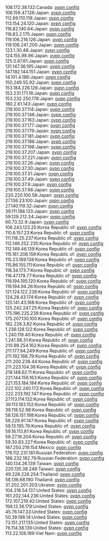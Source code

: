 108.172.38.132:Canada: [ovpn config](vpn/108_172_38_132.ovpn)  
106.159.47.126:Japan: [ovpn config](vpn/106_159_47_126.ovpn)  
112.69.110.118:Japan: [ovpn config](vpn/112_69_110_118.ovpn)  
113.154.24.120:Japan: [ovpn config](vpn/113_154_24_120.ovpn)  
116.82.140.64:Japan: [ovpn config](vpn/116_82_140_64.ovpn)  
116.83.2.175:Japan: [ovpn config](vpn/116_83_2_175.ovpn)  
119.106.216.126:Japan: [ovpn config](vpn/119_106_216_126.ovpn)  
119.106.241.200:Japan: [ovpn config](vpn/119_106_241_200.ovpn)  
123.1.30.48:Japan: [ovpn config](vpn/123_1_30_48.ovpn)  
124.155.98.96:Japan: [ovpn config](vpn/124_155_98_96.ovpn)  
125.0.87.61:Japan: [ovpn config](vpn/125_0_87_61.ovpn)  
131.147.36.195:Japan: [ovpn config](vpn/131_147_36_195.ovpn)  
147.192.144.151:Japan: [ovpn config](vpn/147_192_144_151.ovpn)  
14.101.4.186:Japan: [ovpn config](vpn/14_101_4_186.ovpn)  
150.249.55.92:Japan: [ovpn config](vpn/150_249_55_92.ovpn)  
153.184.226.126:Japan: [ovpn config](vpn/153_184_226_126.ovpn)  
153.231.171.16:Japan: [ovpn config](vpn/153_231_171_16.ovpn)  
153.232.250.178:Japan: [ovpn config](vpn/153_232_250_178.ovpn)  
180.2.61.143:Japan: [ovpn config](vpn/180_2_61_143.ovpn)  
219.100.37.114:Japan: [ovpn config](vpn/219_100_37_114.ovpn)  
219.100.37.146:Japan: [ovpn config](vpn/219_100_37_146.ovpn)  
219.100.37.163:Japan: [ovpn config](vpn/219_100_37_163.ovpn)  
219.100.37.177:Japan: [ovpn config](vpn/219_100_37_177.ovpn)  
219.100.37.179:Japan: [ovpn config](vpn/219_100_37_179.ovpn)  
219.100.37.181:Japan: [ovpn config](vpn/219_100_37_181.ovpn)  
219.100.37.186:Japan: [ovpn config](vpn/219_100_37_186.ovpn)  
219.100.37.198:Japan: [ovpn config](vpn/219_100_37_198.ovpn)  
219.100.37.207:Japan: [ovpn config](vpn/219_100_37_207.ovpn)  
219.100.37.221:Japan: [ovpn config](vpn/219_100_37_221.ovpn)  
219.100.37.26:Japan: [ovpn config](vpn/219_100_37_26.ovpn)  
219.100.37.30:Japan: [ovpn config](vpn/219_100_37_30.ovpn)  
219.100.37.31:Japan: [ovpn config](vpn/219_100_37_31.ovpn)  
219.100.37.49:Japan: [ovpn config](vpn/219_100_37_49.ovpn)  
219.100.37.9:Japan: [ovpn config](vpn/219_100_37_9.ovpn)  
219.100.37.98:Japan: [ovpn config](vpn/219_100_37_98.ovpn)  
220.220.100.58:Japan: [ovpn config](vpn/220_220_100_58.ovpn)  
27.136.23.100:Japan: [ovpn config](vpn/27_136_23_100.ovpn)  
27.140.119.32:Japan: [ovpn config](vpn/27_140_119_32.ovpn)  
39.111.188.133:Japan: [ovpn config](vpn/39_111_188_133.ovpn)  
59.129.212.24:Japan: [ovpn config](vpn/59_129_212_24.ovpn)  
60.73.32.9:Japan: [ovpn config](vpn/60_73_32_9.ovpn)  
106.243.123.25:Korea Republic of: [ovpn config](vpn/106_243_123_25.ovpn)  
110.8.157.23:Korea Republic of: [ovpn config](vpn/110_8_157_23.ovpn)  
111.118.25.237:Korea Republic of: [ovpn config](vpn/111_118_25_237.ovpn)  
112.146.252.235:Korea Republic of: [ovpn config](vpn/112_146_252_235.ovpn)  
112.149.46.139:Korea Republic of: [ovpn config](vpn/112_149_46_139.ovpn)  
115.161.208.159:Korea Republic of: [ovpn config](vpn/115_161_208_159.ovpn)  
115.23.189.138:Korea Republic of: [ovpn config](vpn/115_23_189_138.ovpn)  
115.86.155.111:Korea Republic of: [ovpn config](vpn/115_86_155_111.ovpn)  
118.34.173.7:Korea Republic of: [ovpn config](vpn/118_34_173_7.ovpn)  
118.47.179.77:Korea Republic of: [ovpn config](vpn/118_47_179_77.ovpn)  
119.194.195.120:Korea Republic of: [ovpn config](vpn/119_194_195_120.ovpn)  
119.194.94.26:Korea Republic of: [ovpn config](vpn/119_194_94_26.ovpn)  
121.124.122.238:Korea Republic of: [ovpn config](vpn/121_124_122_238.ovpn)  
124.28.43.174:Korea Republic of: [ovpn config](vpn/124_28_43_174.ovpn)  
125.141.43.168:Korea Republic of: [ovpn config](vpn/125_141_43_168.ovpn)  
125.242.247.25:Korea Republic of: [ovpn config](vpn/125_242_247_25.ovpn)  
175.196.225.239:Korea Republic of: [ovpn config](vpn/175_196_225_239.ovpn)  
175.207.130.100:Korea Republic of: [ovpn config](vpn/175_207_130_100.ovpn)  
182.228.3.82:Korea Republic of: [ovpn config](vpn/182_228_3_82.ovpn)  
1.236.128.122:Korea Republic of: [ovpn config](vpn/1_236_128_122.ovpn)  
1.240.119.40:Korea Republic of: [ovpn config](vpn/1_240_119_40.ovpn)  
1.241.96.31:Korea Republic of: [ovpn config](vpn/1_241_96_31.ovpn)  
210.99.254.162:Korea Republic of: [ovpn config](vpn/210_99_254_162.ovpn)  
211.177.94.249:Korea Republic of: [ovpn config](vpn/211_177_94_249.ovpn)  
211.192.166.79:Korea Republic of: [ovpn config](vpn/211_192_166_79.ovpn)  
211.200.239.44:Korea Republic of: [ovpn config](vpn/211_200_239_44.ovpn)  
211.223.104.36:Korea Republic of: [ovpn config](vpn/211_223_104_36.ovpn)  
218.148.62.11:Korea Republic of: [ovpn config](vpn/218_148_62_11.ovpn)  
221.144.156.163:Korea Republic of: [ovpn config](vpn/221_144_156_163.ovpn)  
221.153.184.184:Korea Republic of: [ovpn config](vpn/221_153_184_184.ovpn)  
222.102.240.172:Korea Republic of: [ovpn config](vpn/222_102_240_172.ovpn)  
222.233.192.147:Korea Republic of: [ovpn config](vpn/222_233_192_147.ovpn)  
27.113.114.132:Korea Republic of: [ovpn config](vpn/27_113_114_132.ovpn)  
39.113.183.152:Korea Republic of: [ovpn config](vpn/39_113_183_152.ovpn)  
39.118.52.98:Korea Republic of: [ovpn config](vpn/39_118_52_98.ovpn)  
58.126.151.198:Korea Republic of: [ovpn config](vpn/58_126_151_198.ovpn)  
58.228.91.147:Korea Republic of: [ovpn config](vpn/58_228_91_147.ovpn)  
59.13.195.76:Korea Republic of: [ovpn config](vpn/59_13_195_76.ovpn)  
59.16.113.81:Korea Republic of: [ovpn config](vpn/59_16_113_81.ovpn)  
59.27.19.204:Korea Republic of: [ovpn config](vpn/59_27_19_204.ovpn)  
59.30.83.227:Korea Republic of: [ovpn config](vpn/59_30_83_227.ovpn)  
187.250.219.154:Mexico: [ovpn config](vpn/187_250_219_154.ovpn)  
176.112.231.181:Russian Federation: [ovpn config](vpn/176_112_231_181.ovpn)  
188.232.182.79:Russian Federation: [ovpn config](vpn/188_232_182_79.ovpn)  
140.134.26.139:Taiwan: [ovpn config](vpn/140_134_26_139.ovpn)  
220.135.38.248:Taiwan: [ovpn config](vpn/220_135_38_248.ovpn)  
49.228.226.254:Thailand: [ovpn config](vpn/49_228_226_254.ovpn)  
58.136.68.190:Thailand: [ovpn config](vpn/58_136_68_190.ovpn)  
31.202.201.203:Ukraine: [ovpn config](vpn/31_202_201_203.ovpn)  
104.218.54.137:United States: [ovpn config](vpn/104_218_54_137.ovpn)  
161.202.144.236:United States: [ovpn config](vpn/161_202_144_236.ovpn)  
172.107.219.42:United States: [ovpn config](vpn/172_107_219_42.ovpn)  
198.13.36.179:United States: [ovpn config](vpn/198_13_36_179.ovpn)  
45.76.147.33:United States: [ovpn config](vpn/45_76_147_33.ovpn)  
50.39.198.14:United States: [ovpn config](vpn/50_39_198_14.ovpn)  
73.151.217.135:United States: [ovpn config](vpn/73_151_217_135.ovpn)  
76.114.38.139:United States: [ovpn config](vpn/76_114_38_139.ovpn)  
113.22.106.189:Viet Nam: [ovpn config](vpn/113_22_106_189.ovpn)  
